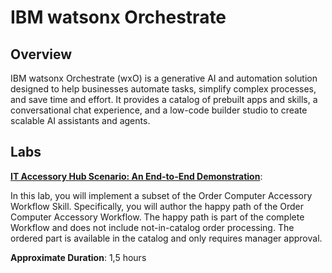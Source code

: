 # IBM watsonx Orchestrate

## Overview

IBM watsonx Orchestrate (wxO) is a generative AI and automation solution designed to help businesses automate tasks, simplify complex processes, and save time and effort. It provides a catalog of prebuilt apps and skills, a conversational chat experience, and a low-code builder studio to create scalable AI assistants and agents.

## Labs

**[IT Accessory Hub Scenario: An End-to-End Demonstration](wxo%20IT%20Accessory%20Hub%20Scenario%20End-to-End%20Demo.pdf)**: 

In this lab, you will implement a subset of the Order Computer Accessory Workflow Skill. Specifically, you will author the happy path of the Order Computer Accessory Workflow. The happy path is part of the complete Workflow and does not include not-in-catalog order processing. The ordered part is available in the catalog and only requires manager approval.

**Approximate Duration**: 1,5 hours

